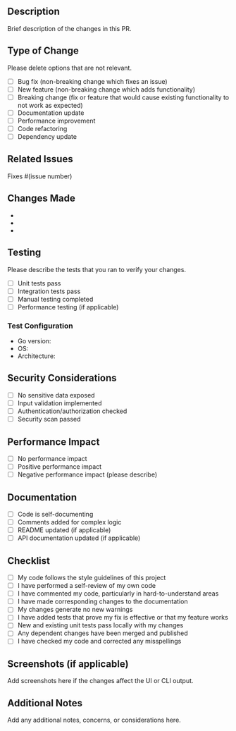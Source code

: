 ## Description

Brief description of the changes in this PR.

## Type of Change

Please delete options that are not relevant.

- [ ] Bug fix (non-breaking change which fixes an issue)
- [ ] New feature (non-breaking change which adds functionality)
- [ ] Breaking change (fix or feature that would cause existing functionality to not work as expected)
- [ ] Documentation update
- [ ] Performance improvement
- [ ] Code refactoring
- [ ] Dependency update

## Related Issues

Fixes #(issue number)

## Changes Made

- 
- 
- 

## Testing

Please describe the tests that you ran to verify your changes.

- [ ] Unit tests pass
- [ ] Integration tests pass
- [ ] Manual testing completed
- [ ] Performance testing (if applicable)

### Test Configuration

* Go version:
* OS:
* Architecture:

## Security Considerations

- [ ] No sensitive data exposed
- [ ] Input validation implemented
- [ ] Authentication/authorization checked
- [ ] Security scan passed

## Performance Impact

- [ ] No performance impact
- [ ] Positive performance impact
- [ ] Negative performance impact (please describe)

## Documentation

- [ ] Code is self-documenting
- [ ] Comments added for complex logic
- [ ] README updated (if applicable)
- [ ] API documentation updated (if applicable)

## Checklist

- [ ] My code follows the style guidelines of this project
- [ ] I have performed a self-review of my own code
- [ ] I have commented my code, particularly in hard-to-understand areas
- [ ] I have made corresponding changes to the documentation
- [ ] My changes generate no new warnings
- [ ] I have added tests that prove my fix is effective or that my feature works
- [ ] New and existing unit tests pass locally with my changes
- [ ] Any dependent changes have been merged and published
- [ ] I have checked my code and corrected any misspellings

## Screenshots (if applicable)

Add screenshots here if the changes affect the UI or CLI output.

## Additional Notes

Add any additional notes, concerns, or considerations here.
